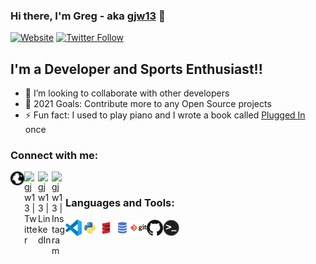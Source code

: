 ### Hi there, I'm Greg - aka [gjw13][website] 👋

[![Website](https://img.shields.io/website?label=gjw13.github.io&style=for-the-badge&url=https%3A%2F%2Fgjw13.github.io)](https://gjw13.github.io)
[![Twitter Follow](https://img.shields.io/twitter/follow/Greg_Wills1?color=1DA1F2&logo=twitter&style=for-the-badge)](https://twitter.com/Greg_Wills1)

## I'm a Developer and Sports Enthusiast!!

- 👯 I’m looking to collaborate with other developers
- 🥅 2021 Goals: Contribute more to any Open Source projects
- ⚡ Fun fact: I used to play piano and I wrote a book called [Plugged In][book] once

### Connect with me:

[<img align="left" alt="gjw13.github.io" width="22px" src="https://raw.githubusercontent.com/iconic/open-iconic/master/svg/globe.svg" />][website]
[<img align="left" alt="gjw13 | Twitter" width="22px" src="https://cdn.jsdelivr.net/npm/simple-icons@v3/icons/twitter.svg" />][twitter]
[<img align="left" alt="gjw13 | LinkedIn" width="22px" src="https://cdn.jsdelivr.net/npm/simple-icons@v3/icons/linkedin.svg" />][linkedin]
[<img align="left" alt="gjw13 | Instagram" width="22px" src="https://cdn.jsdelivr.net/npm/simple-icons@v3/icons/instagram.svg" />][instagram]
[][instagram]

<br />

### Languages and Tools:

<img align="left" alt="Visual Studio Code" width="26px" src="https://raw.githubusercontent.com/github/explore/80688e429a7d4ef2fca1e82350fe8e3517d3494d/topics/visual-studio-code/visual-studio-code.png" />
<img align="left" alt="Python" width="26px" src="https://raw.githubusercontent.com/github/explore/80688e429a7d4ef2fca1e82350fe8e3517d3494d/topics/python/python.png" />
<img align="left" alt="HTML5" width="26px" src="https://raw.githubusercontent.com/github/explore/80688e429a7d4ef2fca1e82350fe8e3517d3494d/topics/scala/scala.png" />
<img align="left" alt="SQL" width="26px" src="https://raw.githubusercontent.com/github/explore/80688e429a7d4ef2fca1e82350fe8e3517d3494d/topics/sql/sql.png" />
<img align="left" alt="Git" width="26px" src="https://raw.githubusercontent.com/github/explore/80688e429a7d4ef2fca1e82350fe8e3517d3494d/topics/git/git.png" />
<img align="left" alt="GitHub" width="26px" src="https://raw.githubusercontent.com/github/explore/78df643247d429f6cc873026c0622819ad797942/topics/github/github.png" />
<img align="left" alt="Terminal" width="26px" src="https://raw.githubusercontent.com/github/explore/80688e429a7d4ef2fca1e82350fe8e3517d3494d/topics/terminal/terminal.png" />

<br />
<br />

[website]: https://gjw13.github.io
[twitter]: https://twitter.com/Greg_Wills1
[instagram]: https://www.instagram.com/gregwills2.0/
[linkedin]: https://www.linkedin.com/in/gregoryjwills/
[book]: https://www.amazon.com/dp/B07CJKSPPR/ref=dp-kindle-redirect?_encoding=UTF8&ampbtkr=1